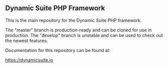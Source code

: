 ## Dynamic Suite PHP Framework

This is the main repository for the Dynamic Suite PHP framework.


The "master" branch is production-ready and can be cloned for use in production.
The "develop" branch is unstable and can be used to check out the newest features.

Documentation for this repository can be found at:

https://dynamicsuite.io